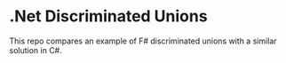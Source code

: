 # .Net Discriminated Unions

This repo compares an example of F# discriminated unions with a similar solution in C#.